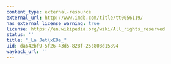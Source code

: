 ```yaml
---
content_type: external-resource
external_url: http://www.imdb.com/title/tt0056119/
has_external_license_warning: true
license: https://en.wikipedia.org/wiki/All_rights_reserved
status: ''
title: "_La Jet\xE9e_"
uid: da642bf9-5f26-43d5-828f-25c808d15894
wayback_url: ''
---
```

